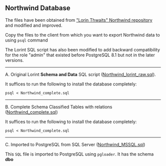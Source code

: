 ## Northwind Database
The files have been obtained from ["Lorin Thwaits" Northwind repository](https://github.com/lorint/Northwind) and modified and improved.

Copy the files to the client from which you want to export Northwind data to using `psql` command

The Lorint SQL script has also been modified to add backward compatibility for the role "admin" that 
existed before PostgreSQL 8.1 but not in the later versions.

---
A. Original Lorint <b>Schema and Data</b> SQL script (<ins>Northwind_lorint_raw.sql</ins>).

It suffices to run the following to install the database completely:
```shell
psql < Northwind_complete.sql
```
---

B. Complete Schema Classified Tables with relations (<ins>Northwind_complete.sql</ins>)

It suffices to run the following to install the database completely:
```shell
psql < Northwind_complete.sql
```

---

C. Imported to PostgreSQL from SQL Server (<ins>Northwind_MSSQL.sql</ins>)

This `SQL` file is imported to PostgreSQL using `pgloader`. It has the schema <b>dbo</b>



